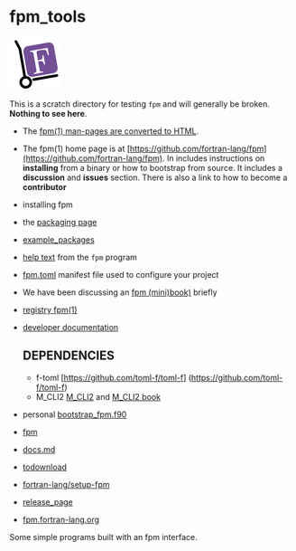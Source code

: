 # fpm_tools
![parse](docs/images/fpm_logo.gif)

This is a scratch directory for testing `fpm` and will generally be
broken. **Nothing to see here**.

 + The [fpm(1) man-pages are converted to HTML](docs/manual.html).
 + The fpm(1) home page is at [https://github.com/fortran-lang/fpm](https://github.com/fortran-lang/fpm).
   In includes instructions on **installing** from a binary or how to bootstrap from source.
   It includes a **discussion** and **issues** section.
   There is also a link to how to become a **contributor**
 + installing fpm
 + the [packaging page](https://github.com/fortran-lang/fpm/blob/master/PACKAGING.md)
 + [example_packages](https://github/fortran-lang/fpm/tree/master/example_packages)
 + [help text](https://urbanjost.github.io/fpm_tools/manual.html) from the `fpm` program
 + [fpm.toml](https://github.com/fortran-lang/fpm/blob/master/manifest-reference.md) manifest file used to configure your project
 + We have been discussing an [fpm (mini)book)](fortran-lang/fortran-lang.org#156) briefly 
 + [registry fpm(1)](https://fortran-lang.org/packages)
 + [developer documentation]([https://urbanjost.github.io/fpm_tools/manual.html)
    ## DEPENDENCIES
    + f-toml [https://github.com/toml-f/toml-f] (https://github.com/toml-f/toml-f)
    + M_CLI2 [M_CLI2](https://urbanjost.github.com/M_CLI2l) and [M_CLI2 book](https://urbanjost.github.io/M_CLI2/BOOK_M_CLI2.html)
 + personal [bootstrap_fpm.f90](app/fpm_bootstrap.f90)

 + [fpm](https://github/fortran-lang/fpm/tree/master/fpm)
 + [docs.md](https://github/fortran-lang/fpm/blob/master/docs.md)
 + [todownload](https://github.com/fortran-lang/fpm/releases)
 + [fortran-lang/setup-fpm](https://github.com/marketplace/actions/setup-fpm)
 + [release_page](https://github.com/fortran-lang/fpm/releases)
 + [fpm.fortran-lang.org](https://fpm.fortran-lang.org)

Some simple programs built with an fpm interface.
